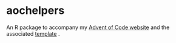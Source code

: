 # aochelpers
An R package to accompany my [Advent of Code website](https://adventofcode.ellakaye.co.uk) and the associated [template](https://github.com/EllaKaye/advent-of-code-website-template) 
.
